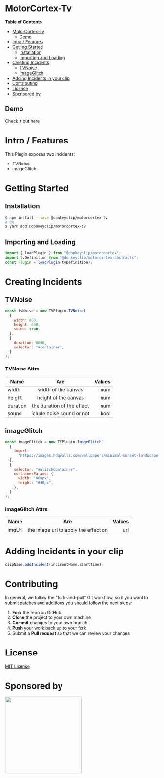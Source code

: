 # MotorCortex-Tv

**Table of Contents**

- [MotorCortex-Tv](#motorcortex-tv)
  - [Demo](#demo)
- [Intro / Features](#intro--features)
- [Getting Started](#getting-started)
  - [Installation](#installation)
  - [Importing and Loading](#importing-and-loading)
- [Creating Incidents](#creating-incidents)
  - [TVNoise](#tvnoise)
  - [imageGlitch](#imageglitch)
- [Adding Incidents in your clip](#adding-incidents-in-your-clip)
- [Contributing](#contributing)
- [License](#license)
- [Sponsored by](#sponsored-by)

## Demo

[Check it out here](https://donkeyclip.github.io/motorcortex-tv/demo/index.html)

# Intro / Features

This Plugin exposes two incidents:
- TVNoise
- imageGlitch
# Getting Started

## Installation

```bash
$ npm install --save @donkeyclip/motorcortex-tv
# OR
$ yarn add @donkeyclip/motorcortex-tv
```

## Importing and Loading

```javascript
import { loadPlugin } from "@donkeyclip/motorcortex";
import tvDefinition from "@donkeyclip/motorcortex-abstracts";
const Plugin = loadPlugin(tvDefinition);
```

# Creating Incidents

## TVNoise

```javascript
const tvNoise = new TVPlugin.TVNoise(
  {
    width: 800,
    height: 600,
    sound: true,
  },
  {
    duration: 6000,
    selector: "#container",
  }
);
```

### TVNoise Attrs

| Name     |            Are             | Values |
| -------- | :------------------------: | -----: |
| width    |    width of the canvas     |    num |
| height   |    height of the canvas    |    num |
| duration | the duration of the effect |    num |
| sound    | iclude noise sound or not  |   bool |

## imageGlitch

```javascript
const imageGlitch = new TVPlugin.ImageGlitch(
  {
    imgUrl:
      "https://images.hdqwalls.com/wallpapers/minimal-sunset-landscape-4k-w5.jpg",
  },
  {
    selector: "#glitchContainer",
    containerParams: {
      width: "800px",
      height: "600px",
    },
  }
);
```

### imageGlitch Attrs

| Name   |                 Are                  | Values |
| ------ | :----------------------------------: | -----: |
| imgUrl | the image url to apply the effect on |    url |

# Adding Incidents in your clip

```javascript
clipName.addIncident(incidentName,startTime);
```

# Contributing 

In general, we follow the "fork-and-pull" Git workflow, so if you want to submit patches and additions you should follow the next steps:
1.	**Fork** the repo on GitHub
2.	**Clone** the project to your own machine
3.	**Commit** changes to your own branch
4.	**Push** your work back up to your fork
5.	Submit a **Pull request** so that we can review your changes

# License

[MIT License](https://opensource.org/licenses/MIT)

# Sponsored by
[<img src="https://presskit.donkeyclip.com/logos/donkey%20clip%20logo.svg" width=250></img>](https://donkeyclip.com)

